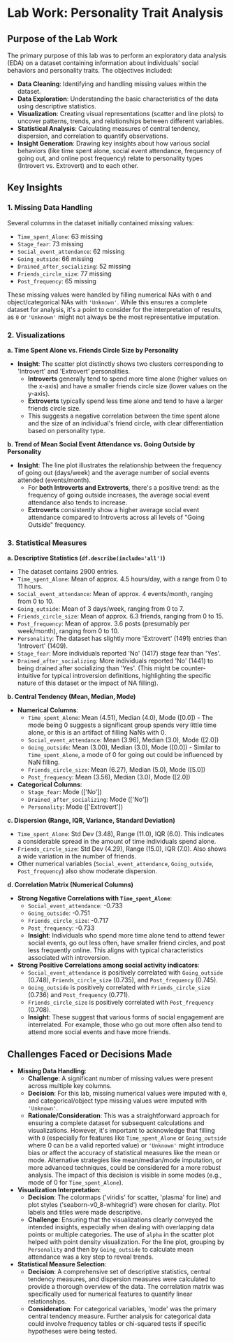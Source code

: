 # Lab Work: Personality Trait Analysis

## Purpose of the Lab Work

The primary purpose of this lab was to perform an exploratory data analysis (EDA) on a dataset containing information about individuals' social behaviors and personality traits. The objectives included:

* **Data Cleaning**: Identifying and handling missing values within the dataset.
* **Data Exploration**: Understanding the basic characteristics of the data using descriptive statistics.
* **Visualization**: Creating visual representations (scatter and line plots) to uncover patterns, trends, and relationships between different variables.
* **Statistical Analysis**: Calculating measures of central tendency, dispersion, and correlation to quantify observations.
* **Insight Generation**: Drawing key insights about how various social behaviors (like time spent alone, social event attendance, frequency of going out, and online post frequency) relate to personality types (Introvert vs. Extrovert) and to each other.

## Key Insights

### 1. Missing Data Handling
Several columns in the dataset initially contained missing values:
* `Time_spent_Alone`: 63 missing
* `Stage_fear`: 73 missing
* `Social_event_attendance`: 62 missing
* `Going_outside`: 66 missing
* `Drained_after_socializing`: 52 missing
* `Friends_circle_size`: 77 missing
* `Post_frequency`: 65 missing

These missing values were handled by filling numerical NAs with `0` and object/categorical NAs with `'Unknown'`. While this ensures a complete dataset for analysis, it's a point to consider for the interpretation of results, as `0` or `'Unknown'` might not always be the most representative imputation.

### 2. Visualizations

**a. Time Spent Alone vs. Friends Circle Size by Personality**
* **Insight**: The scatter plot distinctly shows two clusters corresponding to 'Introvert' and 'Extrovert' personalities.
    * **Introverts** generally tend to spend more time alone (higher values on the x-axis) and have a smaller friends circle size (lower values on the y-axis).
    * **Extroverts** typically spend less time alone and tend to have a larger friends circle size.
    * This suggests a negative correlation between the time spent alone and the size of an individual's friend circle, with clear differentiation based on personality type.

**b. Trend of Mean Social Event Attendance vs. Going Outside by Personality**
* **Insight**: The line plot illustrates the relationship between the frequency of going out (days/week) and the average number of social events attended (events/month).
    * For **both Introverts and Extroverts**, there's a positive trend: as the frequency of going outside increases, the average social event attendance also tends to increase.
    * **Extroverts** consistently show a higher average social event attendance compared to Introverts across all levels of "Going Outside" frequency.

### 3. Statistical Measures

**a. Descriptive Statistics (`df.describe(include='all')`)**
* The dataset contains 2900 entries.
* `Time_spent_Alone`: Mean of approx. 4.5 hours/day, with a range from 0 to 11 hours.
* `Social_event_attendance`: Mean of approx. 4 events/month, ranging from 0 to 10.
* `Going_outside`: Mean of 3 days/week, ranging from 0 to 7.
* `Friends_circle_size`: Mean of approx. 6.3 friends, ranging from 0 to 15.
* `Post_frequency`: Mean of approx. 3.6 posts (presumably per week/month), ranging from 0 to 10.
* `Personality`: The dataset has slightly more 'Extrovert' (1491) entries than 'Introvert' (1409).
* `Stage_fear`: More individuals reported 'No' (1417) stage fear than 'Yes'.
* `Drained_after_socializing`: More individuals reported 'No' (1441) to being drained after socializing than 'Yes'. (This might be counter-intuitive for typical introversion definitions, highlighting the specific nature of this dataset or the impact of NA filling).

**b. Central Tendency (Mean, Median, Mode)**
* **Numerical Columns**:
    * `Time_spent_Alone`: Mean (4.51), Median (4.0), Mode ([0.0]) - The mode being 0 suggests a significant group spends very little time alone, or this is an artifact of filling NaNs with 0.
    * `Social_event_attendance`: Mean (3.96), Median (3.0), Mode ([2.0])
    * `Going_outside`: Mean (3.00), Median (3.0), Mode ([0.0]) - Similar to `Time_spent_Alone`, a mode of 0 for going out could be influenced by NaN filling.
    * `Friends_circle_size`: Mean (6.27), Median (5.0), Mode ([5.0])
    * `Post_frequency`: Mean (3.56), Median (3.0), Mode ([2.0])
* **Categorical Columns**:
    * `Stage_fear`: Mode (['No'])
    * `Drained_after_socializing`: Mode (['No'])
    * `Personality`: Mode (['Extrovert'])

**c. Dispersion (Range, IQR, Variance, Standard Deviation)**
* `Time_spent_Alone`: Std Dev (3.48), Range (11.0), IQR (6.0). This indicates a considerable spread in the amount of time individuals spend alone.
* `Friends_circle_size`: Std Dev (4.29), Range (15.0), IQR (7.0). Also shows a wide variation in the number of friends.
* Other numerical variables (`Social_event_attendance`, `Going_outside`, `Post_frequency`) also show moderate dispersion.

**d. Correlation Matrix (Numerical Columns)**
* **Strong Negative Correlations with `Time_spent_Alone`**:
    * `Social_event_attendance`: -0.733
    * `Going_outside`: -0.751
    * `Friends_circle_size`: -0.717
    * `Post_frequency`: -0.733
    * **Insight**: Individuals who spend more time alone tend to attend fewer social events, go out less often, have smaller friend circles, and post less frequently online. This aligns with typical characteristics associated with introversion.
* **Strong Positive Correlations among social activity indicators**:
    * `Social_event_attendance` is positively correlated with `Going_outside` (0.748), `Friends_circle_size` (0.735), and `Post_frequency` (0.745).
    * `Going_outside` is positively correlated with `Friends_circle_size` (0.736) and `Post_frequency` (0.771).
    * `Friends_circle_size` is positively correlated with `Post_frequency` (0.708).
    * **Insight**: These suggest that various forms of social engagement are interrelated. For example, those who go out more often also tend to attend more social events and have more friends.

## Challenges Faced or Decisions Made

* **Missing Data Handling**:
    * **Challenge**: A significant number of missing values were present across multiple key columns.
    * **Decision**: For this lab, missing numerical values were imputed with `0`, and categorical/object type missing values were imputed with `'Unknown'`.
    * **Rationale/Consideration**: This was a straightforward approach for ensuring a complete dataset for subsequent calculations and visualizations. However, it's important to acknowledge that filling with `0` (especially for features like `Time_spent_Alone` or `Going_outside` where 0 can be a valid reported value) or `'Unknown'` might introduce bias or affect the accuracy of statistical measures like the mean or mode. Alternative strategies like mean/median/mode imputation, or more advanced techniques, could be considered for a more robust analysis. The impact of this decision is visible in some modes (e.g., mode of 0 for `Time_spent_Alone`).
* **Visualization Interpretation**:
    * **Decision**: The colormaps ('viridis' for scatter, 'plasma' for line) and plot styles ('seaborn-v0_8-whitegrid') were chosen for clarity. Plot labels and titles were made descriptive.
    * **Challenge**: Ensuring that the visualizations clearly conveyed the intended insights, especially when dealing with overlapping data points or multiple categories. The use of `alpha` in the scatter plot helped with point density visualization. For the line plot, grouping by `Personality` and then by `Going_outside` to calculate mean attendance was a key step to reveal trends.
* **Statistical Measure Selection**:
    * **Decision**: A comprehensive set of descriptive statistics, central tendency measures, and dispersion measures were calculated to provide a thorough overview of the data. The correlation matrix was specifically used for numerical features to quantify linear relationships.
    * **Consideration**: For categorical variables, 'mode' was the primary central tendency measure. Further analysis for categorical data could involve frequency tables or chi-squared tests if specific hypotheses were being tested.
